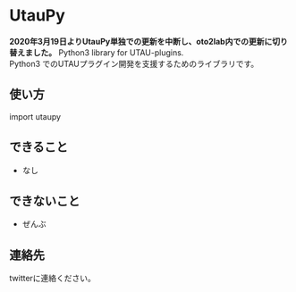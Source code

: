 # UtauPy
**2020年3月19日よりUtauPy単独での更新を中断し、oto2lab内での更新に切り替えました。**
Python3 library for UTAU-plugins.  
Python3 でのUTAUプラグイン開発を支援するためのライブラリです。

## 使い方
 import utaupy

## できること
- なし

## できないこと
- ぜんぶ

## 連絡先
twitterに連絡ください。
